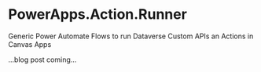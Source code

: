 # PowerApps.Action.Runner
Generic Power Automate Flows to run Dataverse Custom APIs an Actions in Canvas Apps

...blog post coming...
